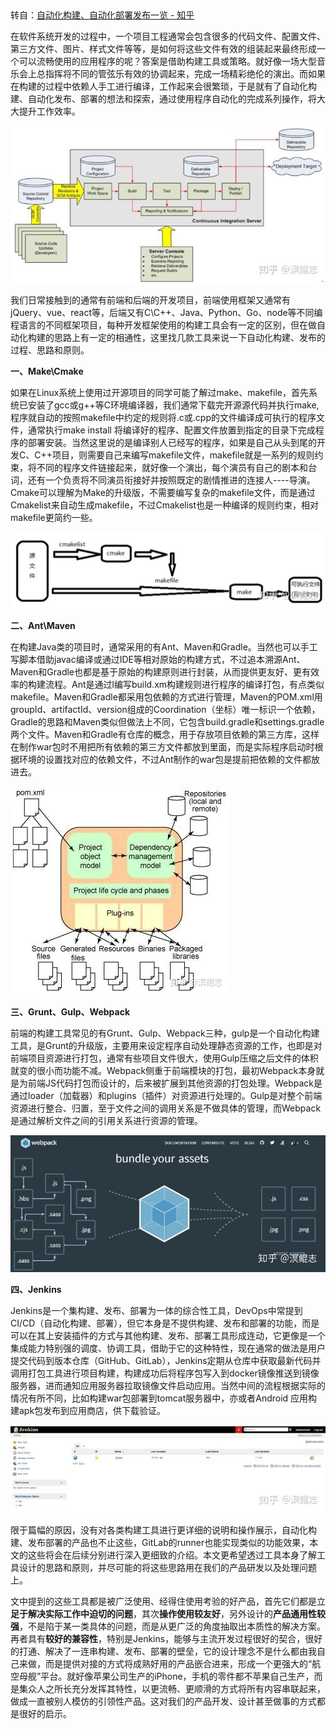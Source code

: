 ​

转自：[自动化构建、自动化部署发布一览 - 知乎](https://zhuanlan.zhihu.com/p/103611151 "自动化构建、自动化部署发布一览 - 知乎")

在软件系统开发的过程中，一个项目工程通常会包含很多的代码文件、配置文件、第三方文件、图片、样式文件等等，是如何将这些文件有效的组装起来最终形成一个可以流畅使用的应用程序的呢？答案是借助构建工具或策略。就好像一场大型音乐会上总指挥将不同的管弦乐有效的协调起来，完成一场精彩绝伦的演出。而如果在构建的过程中依赖人手工进行编译，工作起来会很繁琐，于是就有了自动化构建、自动化发布、部署的想法和探索，通过使用程序自动化的完成系列操作，将大大提升工作效率。

![](vx_images/15550818258806.jpeg)​



我们日常接触到的通常有前端和后端的开发项目，前端使用框架又通常有jQuery、vue、react等，后端又有C\\C++、Java、Python、Go、node等不同编程语言的不同框架项目，每种开发框架使用的构建工具会有一定的区别，但在做自动化构建的思路上有一定的相通性，这里找几款工具来说一下自动化构建、发布的过程、思路和原则。

**一、Make\Cmake**

如果在Linux系统上使用过开源项目的同学可能了解过make、makefile，首先系统已安装了gcc或g++等C环境编译器，我们通常下载完开源源代码并执行make,程序就自动的按照makefile中约定的规则将.c或.cpp的文件编译成可执行的程序文件，通常执行make install 将编译好的程序、配置文件放置到指定的目录下完成程序的部署安装。当然这里说的是编译别人已经写的程序，如果是自己从头到尾的开发C、C++项目，则需要自己来编写makefile文件，makefile就是一系列的规则约束，将不同的程序文件链接起来，就好像一个演出，每个演员有自己的剧本和台词，还有一个负责将不同演员衔接好并按照既定的剧情推进的连接人----导演。Cmake可以理解为Make的升级版，不需要编写复杂的makefile文件，而是通过Cmakelist来自动生成makefile，不过Cmakelist也是一种编译的规则约束，相对makefile更简约一些。

![](vx_images/10450818239997.jpeg)​



**二、Ant\Maven**

在构建Java类的项目时，通常采用的有Ant、Maven和Gradle。当然也可以手工写脚本借助javac编译或通过IDE等相对原始的构建方式，不过追本溯源Ant、Maven和Gradle也都是基于原始的构建原则进行封装，从而提供更友好、更有效率的构建流程。Ant是通过l编写build.xm构建规则进行程序的编译打包，有点类似makefile。Maven和Gradle都采用包依赖的方式进行管理，Maven的POM.xml用groupId、artifactId、version组成的Coordination（坐标）唯一标识一个依赖，Gradle的思路和Maven类似但做法上不同，它包含build.gradle和settings.gradle两个文件。Maven和Gradle有仓库的概念，用于存放项目依赖的第三方库，这样在制作war包时不用把所有依赖的第三方文件都放到里面，而是实际程序启动时根据环境的设置找对应的依赖文件，不过Ant制作的war包是提前把依赖的文件都放进去。

![](vx_images/7360818247138.jpeg)​



**三、Grunt、Gulp、Webpack**

前端的构建工具常见的有Grunt、Gulp、Webpack三种，gulp是一个自动化构建工具，是Grunt的升级版，主要用来设定程序自动处理静态资源的工作，也即是对前端项目资源进行打包，通常有些项目文件很大，使用Gulp压缩之后文件的体积就变的很小而功能不减。Webpack侧重于前端模块的打包，最初Webpack本身就是为前端JS代码打包而设计的，后来被扩展到其他资源的打包处理。Webpack是通过loader（加载器）和plugins（插件）对资源进行处理的。Gulp是对整个前端资源进行整合、归置，至于文件之间的调用关系是不做具体的管理，而Webpack是通过解析文件之间的引用关系进行资源的管理。

![](vx_images/4250818256402.jpeg)​



**四、Jenkins**

Jenkins是一个集构建、发布、部署为一体的综合性工具，DevOps中常提到CI/CD（自动化构建、部署），但它本身是不提供构建、发布和部署的功能，而是可以在其上安装插件的方式与其他构建、发布、部署工具形成连动，它更像是一个集成能力特别强的调度、协调工具，借助于它的这种特性，现在通常的做法是用户提交代码到版本仓库（GitHub、GitLab），Jenkins定期从仓库中获取最新代码并调用打包工具进行项目构建，构建成功后将程序包写入到docker镜像推送到镜像服务器，进而通知应用服务器拉取镜像文件启动应用。当然中间的流程根据实际的情况有所不同，比如构建war包部署到tomcat服务器中，亦或者Android 应用构建apk包发布到应用商店，供下载验证。

![](vx_images/160818255770.jpeg)​



限于篇幅的原因，没有对各类构建工具进行更详细的说明和操作展示，自动化构建、发布部署的产品也不止这些，GitLab的runner也能实现类似的功能效果，本文的这些将会在后续分别进行深入更细致的介绍。本文更希望透过工具本身了解工具设计的思路和原则，并尽可能的将这些思路用在我们的产品研发以及处理问题上。

文中提到的这些工具都是被广泛使用、经得住使用考验的好产品，首先它们都是立**足于解决实际工作中迫切的问题**，其次**操作使用较友好**，另外设计的**产品通用性较强**，不是陷于某一类具体的问题，而是从更广泛的角度抽取出本质性的解决方案。再者具有**较好的兼容性**，特别是Jenkins，能够与主流开发过程很好的契合，很好的打通、解决了一连串构建、发布、部署的壁垒，它的设计理念不是什么都由我自己来做，而是提供对接的方式将成熟好用的产品嵌合进来，形成一个更强大的“航空母舰”平台。就好像苹果公司生产的iPhone，手机的零件都不苹果自己生产，而是集众人之所长充分发挥其特性，以更流畅、更顺滑的方式将所有内容串联起来，做成一直被别人模仿的引领性产品。这对我们的产品开发、设计甚至做事的方式都是很好的启示。

​